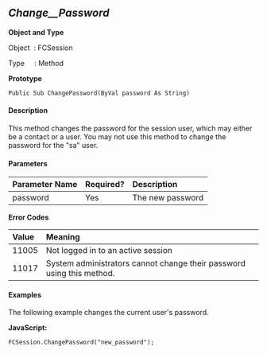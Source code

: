 _Change__Password_
---------------

**Object and Type**

Object  : FCSession

Type     : Method

**Prototype**

```
Public Sub ChangePassword(ByVal password As String)
```

#### Description

This method changes the password for the session user, which may either be a contact or a user. You may not use this method to change the password for the "sa" user.

#### Parameters

| Parameter Name | Required? | Description |
|:--- |:--- |:--- |
| password | Yes | The new password |

**Error Codes**

| Value | Meaning |
|:--- |:--- |
| 11005 | Not logged in to an active session |
| 11017 | System administrators cannot change their password using this method. |

#### Examples

The following example changes the current user's password.

**JavaScript:**
```
FCSession.ChangePassword("new_password");
```